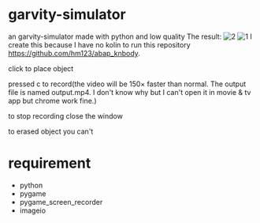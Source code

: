 # garvity-simulator
an garvity-simulator made with python and low quality
The result:
![2](https://user-images.githubusercontent.com/91107729/208550345-2462a9f3-c6c1-446c-8c66-1288606554c0.gif)
![1](https://user-images.githubusercontent.com/91107729/208550351-e8f340b7-b353-485c-b5aa-fcb38769fd5a.gif)
I create this because I have no kolin to run this repository https://github.com/hm123/abap_knbody.

click to place object

pressed c to record(the video will be 150× faster than normal. The output file is named output.mp4. I don't know why but I can't open it in movie & tv app but chrome work fine.)

to stop recording close the window

to erased object you can't

# requirement
- python
- pygame
- pygame_screen_recorder
- imageio
